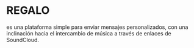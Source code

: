 # REGALO
es una plataforma simple para enviar mensajes personalizados, con una inclinación hacia el intercambio de música a través de enlaces de SoundCloud.
